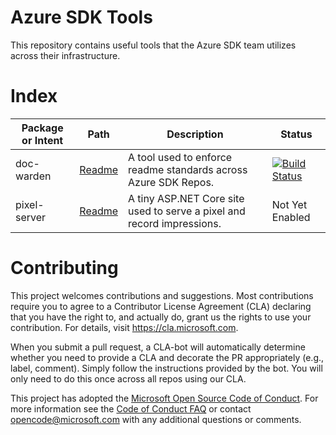 # Azure SDK Tools

This repository contains useful tools that the Azure SDK team utilizes across their infrastructure.

# Index

| Package or Intent | Path                                    | Description                                                     | Status   |
|-------------------|-----------------------------------------|-----------------------------------------------------------------|----------|
| doc-warden        | [Readme](packages/python-packages/doc-warden/README.md) | A tool used to enforce readme standards across Azure SDK Repos. |[![Build Status](https://dev.azure.com/azure-sdk/public/_apis/build/status/108?branchName=master)](https://dev.azure.com/azure-sdk/public/_build/latest?definitionId=108&branchName=master) |
| pixel-server      | [Readme](packages/web/pixel-server/README.md) | A tiny ASP.NET Core site used to serve a pixel and record impressions. | Not Yet Enabled |

# Contributing

This project welcomes contributions and suggestions.  Most contributions require you to agree to a
Contributor License Agreement (CLA) declaring that you have the right to, and actually do, grant us
the rights to use your contribution. For details, visit https://cla.microsoft.com.

When you submit a pull request, a CLA-bot will automatically determine whether you need to provide
a CLA and decorate the PR appropriately (e.g., label, comment). Simply follow the instructions
provided by the bot. You will only need to do this once across all repos using our CLA.

This project has adopted the [Microsoft Open Source Code of Conduct](https://opensource.microsoft.com/codeofconduct/).
For more information see the [Code of Conduct FAQ](https://opensource.microsoft.com/codeofconduct/faq/) or
contact [opencode@microsoft.com](mailto:opencode@microsoft.com) with any additional questions or comments.
